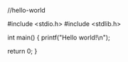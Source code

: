 //hello-world

#include <stdio.h>
#include <stdlib.h>

int main()
{
   printf("Hello world!\n");
   
   return 0;
}
